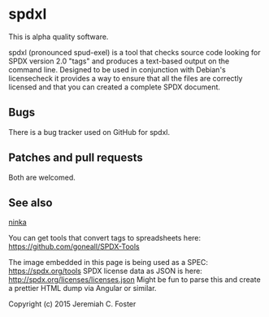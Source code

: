 # spdxl 

This is alpha quality software.

spdxl (pronounced spud-exel) is a tool that checks source 
code looking for SPDX version 2.0 "tags" and produces a text-based output
on the command line. Designed to be used in conjunction with Debian's licensecheck
it provides a way to ensure that all the files are correctly licensed and that 
you can created a complete SPDX document. 

## Bugs
There is a bug tracker used on GitHub for spdxl.

## Patches and pull requests
Both are welcomed.

## See also 
[ninka](https://github.com/dmgerman/ninka)

You can get tools that convert tags to spreadsheets here:
https://github.com/goneall/SPDX-Tools

The image embedded in this page is being used as a SPEC: https://spdx.org/tools
SPDX license data as JSON is here: http://spdx.org/licenses/licenses.json Might be fun to parse this and create a prettier HTML dump via Angular or similar.


Copyright (c) 2015 Jeremiah C. Foster
